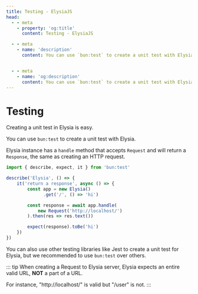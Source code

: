 ```yaml
---
title: Testing - ElysiaJS
head:
  - - meta
    - property: 'og:title'
      content: Testing - ElysiaJS

  - - meta
    - name: 'description'
      content: You can use `bun:test` to create a unit test with Elysia. Elysia instance has a `handle` method that accepts `Request` and will return a `Response`, the same as creating an HTTP request.


  - - meta
    - name: 'og:description'
      content: You can use `bun:test` to create a unit test with Elysia. Elysia instance has a `handle` method that accepts `Request` and will return a `Response`, the same as creating an HTTP request.
---
```


# Testing
Creating a unit test in Elysia is easy.

You can use `bun:test` to create a unit test with Elysia.

Elysia instance has a `handle` method that accepts `Request` and will return a `Response`, the same as creating an HTTP request.

```typescript
import { describe, expect, it } from 'bun:test'

describe('Elysia', () => {
    it('return a response', async () => {
        const app = new Elysia()
              .get('/', () => 'hi')

        const response = await app.handle(
            new Request('http://localhost/')
        ).then(res => res.text())

        expect(response).toBe('hi')
    })
})
```

You can also use other testing libraries like Jest to create a unit test for Elysia, but we recommended to use `bun:test` over others.

::: tip
When creating a Request to Elysia server, Elysia expects an entire valid URL, **NOT** a part of a URL. 

For instance, "http://localhost/" is valid but "/user" is not.
:::
